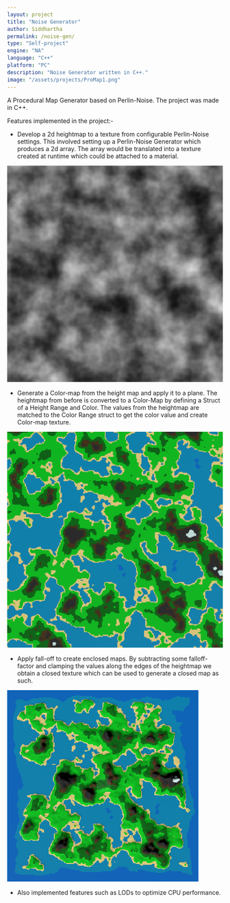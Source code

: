 ```yaml
---
layout: project
title: "Noise Generator"
author: Siddhartha
permalink: /noise-gen/
type: "Self-project"
engine: "NA"
language: "C++"
platform: "PC"
description: "Noise Generator written in C++."
image: "/assets/projects/ProMap1.png"
---
```


A Procedural Map Generator based on Perlin-Noise. The project was made in C++.

Features implemented in the project:-
- Develop a 2d heightmap to a texture from configurable Perlin-Noise settings. This involved setting up a Perlin-Noise Generator which produces a 2d array. The array would be translated into a texture created at runtime which could be attached to a material.

![](../assets/projects/ProMap0.png)

- Generate a Color-map from the height map and apply it to a plane. The heightmap from before is converted to a Color-Map by defining a Struct of a Height Range and Color. The values from the heightmap are matched to the Color Range struct to get the color value and create Color-map texture. 

![](../assets/projects/ProMap1.png)

- Apply fall-off to create enclosed maps. By subtracting some falloff-factor and clamping the values along the edges of the heightmap we obtain a closed texture which can be used to generate a closed map as such.

![](../assets/projects/ProMap3.png)

- Also implemented features such as LODs to optimize CPU performance.